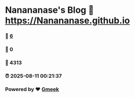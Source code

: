 # Nanananase's Blog :link: https://Nanananase.github.io 
### :page_facing_up: [6](https://Nanananase.github.io/tag.html) 
### :speech_balloon: 0 
### :hibiscus: 4313 
### :alarm_clock: 2025-08-11 00:21:37 
### Powered by :heart: [Gmeek](https://github.com/Meekdai/Gmeek)
